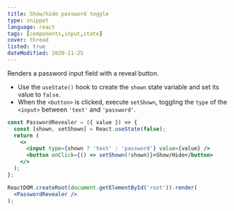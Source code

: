 ```yaml
---
title: Show/hide password toggle
type: snippet
language: react
tags: [components,input,state]
cover: thread
listed: true
dateModified: 2020-11-25
---
```


Renders a password input field with a reveal button.

- Use the `useState()` hook to create the `shown` state variable and set its value to `false`.
- When the `<button>` is clicked, execute `setShown`, toggling the `type` of the `<input>` between `'text'` and `'password'`.

```jsx
const PasswordRevealer = ({ value }) => {
  const [shown, setShown] = React.useState(false);
  return (
    <>
      <input type={shown ? 'text' : 'password'} value={value} />
      <button onClick={() => setShown(!shown)}>Show/Hide</button>
    </>
  );
};

ReactDOM.createRoot(document.getElementById('root')).render(
  <PasswordRevealer />
);
```
